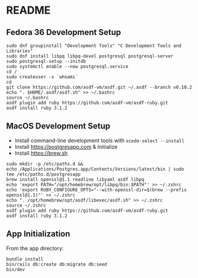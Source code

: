 # README

## Fedora 36 Development Setup
```
sudo dnf groupinstall "Development Tools" "C Development Tools and Libraries"
sudo dnf install libpq libpq-devel postgresql postgresql-server
sudo postgresql-setup --initdb
sudo systemctl enable --now postgresql.service
cd /
sudo createuser -s `whoami`
cd
git clone https://github.com/asdf-vm/asdf.git ~/.asdf --branch v0.10.2
echo ". $HOME/.asdf/asdf.sh" >> ~/.bashrc
source ~/.bashrc
asdf plugin add ruby https://github.com/asdf-vm/asdf-ruby.git
asdf install ruby 3.1.2
```

## MacOS Development Setup
- Install command-line development tools with `xcode-select --install`
- Install https://postgresapp.com & Initialize
- Install https://brew.sh

```
sudo mkdir -p /etc/paths.d &&
echo /Applications/Postgres.app/Contents/Versions/latest/bin | sudo tee /etc/paths.d/postgresapp
brew install openssl@1.1 readline libyaml asdf libpq
echo 'export PATH="/opt/homebrew/opt/libpq/bin:$PATH"' >> ~/.zshrc
echo 'export RUBY_CONFIGURE_OPTS="--with-openssl-dir=$(brew --prefix openssl@1.1)"' >> ~/.zshrc
echo ". /opt/homebrew/opt/asdf/libexec/asdf.sh" >> ~/.zshrc
source ~/.zshrc
asdf plugin add ruby https://github.com/asdf-vm/asdf-ruby.git
asdf install ruby 3.1.2
```

## App Initialization
From the app directory:
```
bundle install
bin/rails db:create db:migrate db:seed
bin/dev
```
